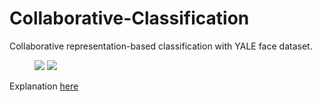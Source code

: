 # Collaborative-Classification
 Collaborative representation-based classification with YALE face dataset.
 
 <figure class="half">
    <a href="/assets/images/image-filename-2-large.jpg"><img src="/assets/images/posts/first_face_fifteen_subjects_teaser.png"></a>
    <a href="/assets/images/image-filename-1-large.jpg"><img src="/assets/images/posts/first_11_faces_of_one_subject.png"></a>
</figure>

 Explanation [here](soniajoseph.github.io/machine%20learning/collabrepresentationclassification/)
